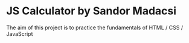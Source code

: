 # JS Calculator by Sandor Madacsi

The aim of this project is to practice the fundamentals of HTML / CSS / JavaScript
